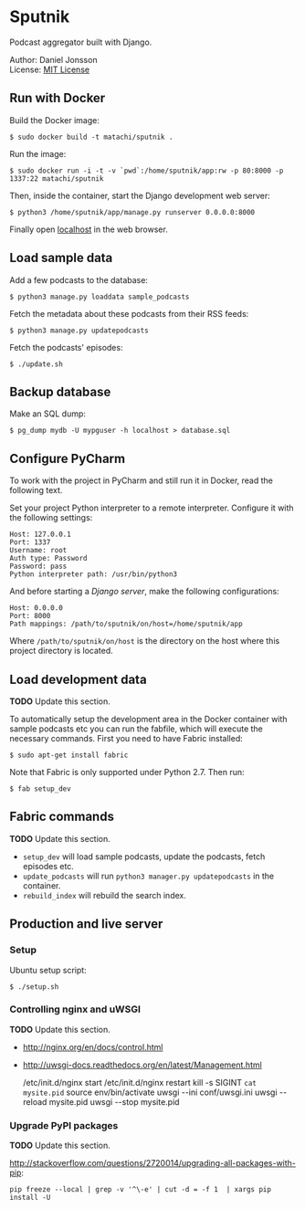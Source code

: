 # Sputnik

Podcast aggregator built with Django.

Author: Daniel Jonsson  
License: [MIT License](LICENSE)

## Run with Docker

Build the Docker image:

    $ sudo docker build -t matachi/sputnik .

Run the image:

    $ sudo docker run -i -t -v `pwd`:/home/sputnik/app:rw -p 80:8000 -p 1337:22 matachi/sputnik

Then, inside the container, start the Django development web server:

    $ python3 /home/sputnik/app/manage.py runserver 0.0.0.0:8000

Finally open [localhost](http://localhost) in the web browser.

## Load sample data

Add a few podcasts to the database:

    $ python3 manage.py loaddata sample_podcasts

Fetch the metadata about these podcasts from their RSS feeds:

    $ python3 manage.py updatepodcasts

Fetch the podcasts' episodes:

    $ ./update.sh

## Backup database

Make an SQL dump:

    $ pg_dump mydb -U mypguser -h localhost > database.sql

## Configure PyCharm

To work with the project in PyCharm and still run it in Docker, read the
following text.

Set your project Python interpreter to a remote interpreter. Configure it with
the following settings:

    Host: 127.0.0.1
    Port: 1337
    Username: root
    Auth type: Password
    Password: pass
    Python interpreter path: /usr/bin/python3

And before starting a *Django server*, make the following configurations:

    Host: 0.0.0.0
    Port: 8000
    Path mappings: /path/to/sputnik/on/host=/home/sputnik/app

Where `/path/to/sputnik/on/host` is the directory on the host where this
project directory is located.

## Load development data

**TODO** Update this section.

To automatically setup the development area in the Docker container with sample
podcasts etc you can run the fabfile, which will execute the necessary
commands. First you need to have Fabric installed:

    $ sudo apt-get install fabric

Note that Fabric is only supported under Python 2.7. Then run:

    $ fab setup_dev

## Fabric commands

**TODO** Update this section.

* `setup_dev` will load sample podcasts, update the podcasts, fetch episodes
  etc.
* `update_podcasts` will run `python3 manager.py updatepodcasts` in the
  container.
* `rebuild_index` will rebuild the search index.

## Production and live server

### Setup

Ubuntu setup script:

    $ ./setup.sh

### Controlling nginx and uWSGI

**TODO** Update this section.

* <http://nginx.org/en/docs/control.html>
* <http://uwsgi-docs.readthedocs.org/en/latest/Management.html>

    /etc/init.d/nginx start
    /etc/init.d/nginx restart
    kill -s SIGINT `cat mysite.pid`
    source env/bin/activate
    uwsgi --ini conf/uwsgi.ini
    uwsgi --reload mysite.pid
    uwsgi --stop mysite.pid

### Upgrade PyPI packages

**TODO** Update this section.

<http://stackoverflow.com/questions/2720014/upgrading-all-packages-with-pip>:

    pip freeze --local | grep -v '^\-e' | cut -d = -f 1  | xargs pip install -U
